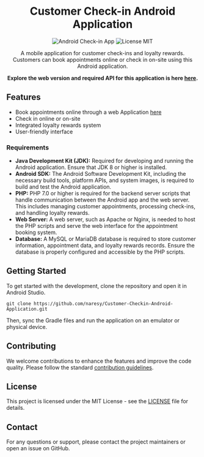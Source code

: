<h1 align="center">Customer Check-in Android Application</h1>

<p align="center">
  <img src="https://img.shields.io/badge/Android-Check--in-green.svg" alt="Android Check-in App"/>
  <img src="https://img.shields.io/badge/license-MIT-blue.svg" alt="License MIT"/>
</p>

<p align="center">
  A mobile application for customer check-ins and loyalty rewards. Customers can book appointments online or check in on-site using this Android application.
</p>
<p align="center">
  <strong>Explore the web version and required API for this application is here <a href="https://github.com/naresy/Beauty-Parlor">here</a>.</strong>
</p>

<h2>Features</h2>
<ul>
  <li>Book appointments online through a  web Application  <a href="https://github.com/naresy/Beauty-Parlor">here</a></li>
  <li>Check in online or on-site</li>
  <li>Integrated loyalty rewards system</li>
  <li>User-friendly interface</li>
</ul>

<h3>Requirements</h3>
<ul>
  <li><strong>Java Development Kit (JDK):</strong> Required for developing and running the Android application. Ensure that JDK 8 or higher is installed.</li>
  <li><strong>Android SDK:</strong> The Android Software Development Kit, including the necessary build tools, platform APIs, and system images, is required to build and test the Android application.</li>
  <li><strong>PHP:</strong> PHP 7.0 or higher is required for the backend server scripts that handle communication between the Android app and the web server. This includes managing customer appointments, processing check-ins, and handling loyalty rewards.</li>
  <li><strong>Web Server:</strong> A web server, such as Apache or Nginx, is needed to host the PHP scripts and serve the web interface for the appointment booking system.</li>
  <li><strong>Database:</strong> A MySQL or MariaDB database is required to store customer information, appointment data, and loyalty rewards records. Ensure the database is properly configured and accessible by the PHP scripts.</li>
</ul>

<h2>Getting Started</h2>
<p>To get started with the development, clone the repository and open it in Android Studio.</p>

<pre>
<code>git clone https://github.com/naresy/Customer-Checkin-Android-Application.git</code>
</pre>

<p>Then, sync the Gradle files and run the application on an emulator or physical device.</p>

<h2>Contributing</h2>
<p>We welcome contributions to enhance the features and improve the code quality. Please follow the standard <a href="https://github.com/naresy/Customer-Checkin-Android-Application/blob/main/CONTRIBUTING.md">contribution guidelines</a>.</p>

<h2>License</h2>
<p>This project is licensed under the MIT License - see the <a href="https://github.com/naresy/Customer-Checkin-Android-Application/blob/main/LICENSE">LICENSE</a> file for details.</p>

<h2>Contact</h2>
<p>For any questions or support, please contact the project maintainers or open an issue on GitHub.</p>
